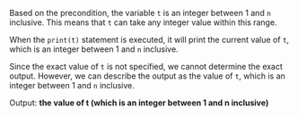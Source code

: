 Based on the precondition, the variable `t` is an integer between 1 and `n` inclusive. This means that `t` can take any integer value within this range.

When the `print(t)` statement is executed, it will print the current value of `t`, which is an integer between 1 and `n` inclusive.

Since the exact value of `t` is not specified, we cannot determine the exact output. However, we can describe the output as the value of `t`, which is an integer between 1 and `n` inclusive.

Output: **the value of t (which is an integer between 1 and n inclusive)**